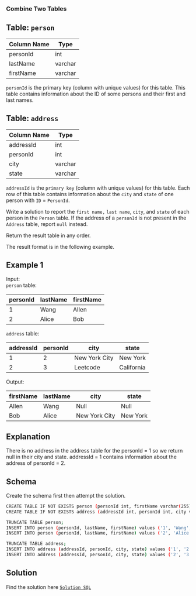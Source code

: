 ### Combine Two Tables

## Table: `person`

| Column Name | Type    |
|-------------|---------|
| personId    | int     |
| lastName    | varchar |
| firstName   | varchar |

`personId` is the primary key (column with unique values) for this table.
This table contains information about the ID of some persons and their first and last names.

## Table: `address`

| Column Name | Type    |
|-------------|---------|
| addressId   | int     |
| personId    | int     |
| city        | varchar |
| state       | varchar |

`addressId` is the `primary key` (column with unique values) for this table.
Each row of this table contains information about the `city` and `state` of one person with `ID` = `PersonId`.

Write a solution to report the `first name,` `last name`, `city`, and `state` of each person in the `Person` table. If the address of a `personId` is not present in the `Address` table, report `null` instead.

Return the result table in any order.

The result format is in the following example.

## Example 1

Input:<br>`person` table:

| personId | lastName | firstName |
|----------|----------|-----------|
| 1        | Wang     | Allen     |
| 2        | Alice    | Bob       |

`address` table:

| addressId | personId | city          | state      |
|-----------|----------|---------------|------------|
| 1         | 2        | New York City | New York   |
| 2         | 3        | Leetcode      | California |

Output:

| firstName | lastName | city          | state    |
|-----------|----------|---------------|----------|
| Allen     | Wang     | Null          | Null     |
| Bob       | Alice    | New York City | New York |

## Explanation
There is no address in the address table for the personId = 1 so we return null in their city and state.
addressId = 1 contains information about the address of personId = 2.

## Schema
Create the schema first then attempt the solution.

```bash
CREATE TABLE IF NOT EXISTS person (personId int, firstName varchar(255), lastName varchar(255));
CREATE TABLE IF NOT EXISTS address (addressId int, personId int, city varchar(255), state varchar(255));

TRUNCATE TABLE person;
INSERT INTO person (personId, lastName, firstName) values ('1', 'Wang', 'Allen');
INSERT INTO person (personId, lastName, firstName) values ('2', 'Alice', 'Bob');

TRUNCATE TABLE address;
INSERT INTO address (addressId, personId, city, state) values ('1', '2', 'New York City', 'New York');
INSERT INTO address (addressId, personId, city, state) values ('2', '3', 'Leetcode', 'CalIFornia');
```

## Solution
Find the solution here [`Solution SQL`](../solutions/1-combine-two-tables.sql)